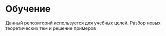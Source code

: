 # Обучение
Данный репозиторий используется для учебных целей. Разбор новых теоретических тем и решение примеров